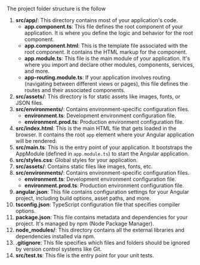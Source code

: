 
The project folder structure is the follow

1. **src/app/**: This directory contains most of your application's code.
	- **app.component.ts**: This file defines the root component of your application. It is where you define the logic and behavior for the root component.    
	- **app.component.html**: This is the template file associated with the root component. It contains the HTML markup for the component.  
	- **app.module.ts**: This file is the main module of your application. It's where you import and declare other modules, components, services, and more. 
	- **app-routing.module.ts**: If your application involves routing (navigating between different views or pages), this file defines the routes and their associated components.
2. **src/assets/**: This directory is for static assets like images, fonts, or JSON files.  
3. **src/environments/**: Contains environment-specific configuration files.
	- **environment.ts**: Development environment configuration file.
	- **environment.prod.ts**: Production environment configuration file.
4. **src/index.html**: This is the main HTML file that gets loaded in the browser. It contains the root `app` element where your Angular application will be rendered.
5. **src/main.ts**: This is the entry point of your application. It bootstraps the AppModule (defined in `app.module.ts`) to start the Angular application.
6. **src/styles.css**: Global styles for your application.
7. **src/assets/**: Contains static files like images, fonts, etc.
8. **src/environments/**: Contains environment-specific configuration files.  
	- **environment.ts**: Development environment configuration file.
	- **environment.prod.ts**: Production environment configuration file.
9. **angular.json**: This file contains configuration settings for your Angular project, including build options, asset paths, and more.
10. **tsconfig.json**: TypeScript configuration file that specifies compiler options.
11. **package.json**: This file contains metadata and dependencies for your project. It's managed by npm (Node Package Manager).
12. **node_modules/**: This directory contains all the external libraries and dependencies installed via npm.
13. **.gitignore**: This file specifies which files and folders should be ignored by version control systems like Git.
14. **src/test.ts**: This file is the entry point for your unit tests.
